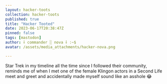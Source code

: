 ```yaml
---
layout: hacker-toots
collection: hacker-toots
published: true
title: "Hacker Tooted"
date: 2023-06-17T20:38:47Z
pinned: false
tags: [mastodon]
author: ⸸ commander ░ nova ⸸ :~$
avatar: /assets/media_attachments/hacker-nova.png

---
```


<p>Star Trek in my timeline all the time since I followed their community, reminds me of when I met one of the female Klingon actors in a Second Life meet and greet and accidentally made myself sound like an asshole 😂</p>


